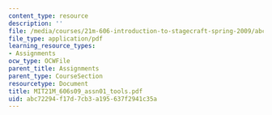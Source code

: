 ```yaml
---
content_type: resource
description: ''
file: /media/courses/21m-606-introduction-to-stagecraft-spring-2009/abc72294f17d7cb3a195637f2941c35a_MIT21M_606s09_assn01_tools.pdf
file_type: application/pdf
learning_resource_types:
- Assignments
ocw_type: OCWFile
parent_title: Assignments
parent_type: CourseSection
resourcetype: Document
title: MIT21M_606s09_assn01_tools.pdf
uid: abc72294-f17d-7cb3-a195-637f2941c35a
---
```

